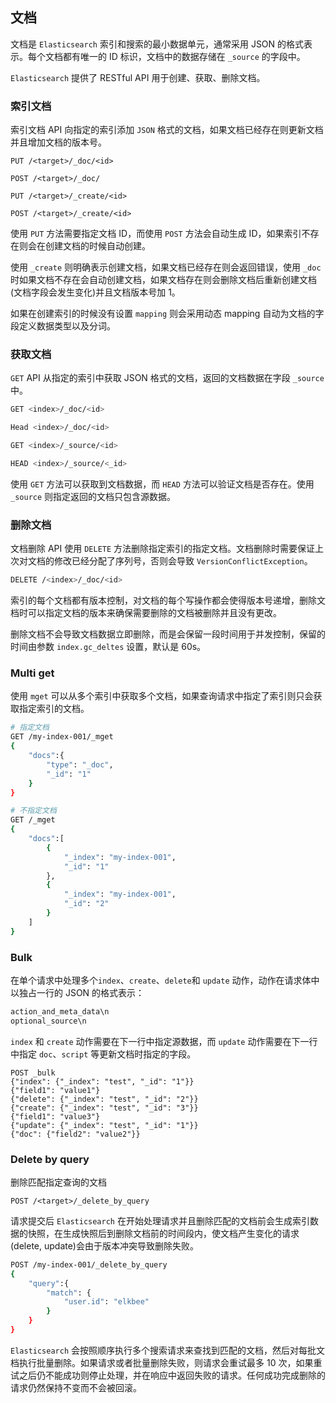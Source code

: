 ## 文档

文档是 `Elasticsearch` 索引和搜索的最小数据单元，通常采用 JSON 的格式表示。每个文档都有唯一的 ID 标识，文档中的数据存储在 `_source` 的字段中。

`Elasticsearch` 提供了 RESTful API 用于创建、获取、删除文档。

### 索引文档

索引文档 API 向指定的索引添加 `JSON` 格式的文档，如果文档已经存在则更新文档并且增加文档的版本号。

```
PUT /<target>/_doc/<id>

POST /<target>/_doc/

PUT /<target>/_create/<id>

POST /<target>/_create/<id>
```

使用 `PUT` 方法需要指定文档 ID，而使用 `POST` 方法会自动生成 ID，如果索引不存在则会在创建文档的时候自动创建。

使用 `_create` 则明确表示创建文档，如果文档已经存在则会返回错误，使用 `_doc` 时如果文档不存在会自动创建文档，如果文档存在则会删除文档后重新创建文档(文档字段会发生变化)并且文档版本号加 1。

如果在创建索引的时候没有设置 `mapping` 则会采用动态 mapping 自动为文档的字段定义数据类型以及分词。

### 获取文档

`GET` API 从指定的索引中获取 JSON 格式的文档，返回的文档数据在字段 `_source` 中。

```sh
GET <index>/_doc/<id>

Head <index>/_doc/<id>

GET <index>/_source/<id>

HEAD <index>/_source/<_id>
```

使用 `GET` 方法可以获取到文档数据，而 `HEAD` 方法可以验证文档是否存在。使用 `_source` 则指定返回的文档只包含源数据。

### 删除文档

文档删除 API 使用 `DELETE` 方法删除指定索引的指定文档。文档删除时需要保证上次对文档的修改已经分配了序列号，否则会导致 `VersionConflictException`。

```sh
DELETE /<index>/_doc/<id>
```

索引的每个文档都有版本控制，对文档的每个写操作都会使得版本号递增，删除文档时可以指定文档的版本来确保需要删除的文档被删除并且没有更改。

删除文档不会导致文档数据立即删除，而是会保留一段时间用于并发控制，保留的时间由参数 `index.gc_deltes` 设置，默认是 60s。

### Multi get

使用 `mget` 可以从多个索引中获取多个文档，如果查询请求中指定了索引则只会获取指定索引的文档。

```sh
# 指定文档
GET /my-index-001/_mget
{
	"docs":{
		"type": "_doc",
		"_id": "1"
	}
}

# 不指定文档
GET /_mget
{
	"docs":[
		{
			"_index": "my-index-001",
			"_id": "1"
		},
		{
			"_index": "my-index-001",
			"_id": "2"
		}
	]
}
```



### Bulk

在单个请求中处理多个`index`、`create`、`delete`和 `update` 动作，动作在请求体中以独占一行的 JSON 的格式表示：

```sh
action_and_meta_data\n
optional_source\n
```

`index` 和 `create` 动作需要在下一行中指定源数据，而 `update` 动作需要在下一行中指定 `doc`、`script` 等更新文档时指定的字段。

```shell
POST _bulk
{"index": {"_index": "test", "_id": "1"}}
{"field1": "value1"}
{"delete": {"_index": "test", "_id": "2"}}
{"create": {"_index": "test", "_id": "3"}}
{"field1": "value3"}
{"update": {"_index": "test", "_id": "1"}}
{"doc": {"field2": "value2"}}
```



### Delete by query

删除匹配指定查询的文档

```
POST /<target>/_delete_by_query
```

请求提交后 `Elasticsearch` 在开始处理请求并且删除匹配的文档前会生成索引数据的快照，在生成快照后到删除文档前的时间段内，使文档产生变化的请求(delete, update)会由于版本冲突导致删除失败。

```sh
POST /my-index-001/_delete_by_query
{
	"query":{
		"match": {
			"user.id": "elkbee"
		}
	}
}
```

`Elasticsearch` 会按照顺序执行多个搜索请求来查找到匹配的文档，然后对每批文档执行批量删除。如果请求或者批量删除失败，则请求会重试最多 10 次，如果重试之后仍不能成功则停止处理，并在响应中返回失败的请求。任何成功完成删除的请求仍然保持不变而不会被回滚。